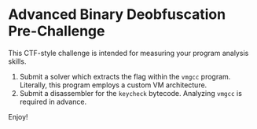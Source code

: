 # Advanced Binary Deobfuscation Pre-Challenge

This CTF-style challenge is intended for measuring your program analysis skills. 

1. Submit a solver which extracts the flag within the `vmgcc` program. Literally, this program employs a custom VM architecture.
2. Submit a disassembler for the `keycheck` bytecode. Analyzing `vmgcc` is required in advance.

Enjoy!


